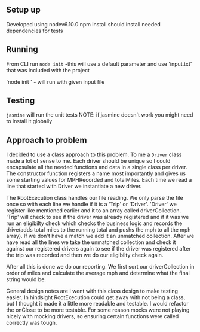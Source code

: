 ## Setup up
Developed using nodev6.10.0
npm install should install needed dependencies for tests

## Running
From CLI run
`node init` -this will use a default parameter and use 'input.txt' that was included with the project

'node init <file name>' - will run with given input file

## Testing
`jasmine` will run the unit tests
NOTE: if jasmine doesn't work you might need to install it globally

## Approach to problem

I decided to use a class approach to this problem. To me a `Driver` class made a lot of sense to me. Each driver should be unique so I could encapsulate all the needed functions and data in a single class per driver. The constructor function registers a name most importantly and gives us some starting values for MPHRecorded and totalMiles. Each time we read a line that started with Driver we instantiate a new driver. 

The RootExecution class handles our file reading. We only parse the file once so with each line we handle if it is a 'Trip' or 'Driver'. 'Driver' we register like mentioned earlier and it to an array called driverCollection. 'Trip' will check to see if the driver was already registered and if it was we run an eligibilty check which checks the business logic and records the drive(adds total miles to the running total and pushs the mph to all the mph array). If we don't have a match we add it an unmatched collection. After we have read all the lines we take the unmatched collection and check it against our registered drivers again to see if the driver was registered after the trip was recorded and then we do our eligibilty check again. 

After all this is done we do our reporting. We first sort our driverCollection in order of miles and calculate the average mph and determine what the final string would be.

General design notes are I went with this class design to make testing easier. In hindsight RootExecution could get away with not being a class, but I thought it made it a little more readable and testable. I would refactor the onClose to be more testable. For some reason mocks were not playing nicely with mocking drivers, so ensuring certain functions were called correctly was tough.